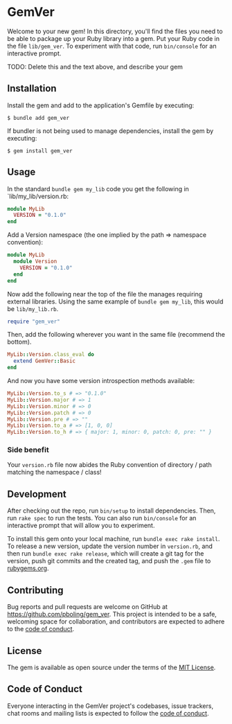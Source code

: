 # GemVer

Welcome to your new gem! In this directory, you'll find the files you need to be able to package up your Ruby library into a gem. Put your Ruby code in the file `lib/gem_ver`. To experiment with that code, run `bin/console` for an interactive prompt.

TODO: Delete this and the text above, and describe your gem

## Installation

Install the gem and add to the application's Gemfile by executing:

    $ bundle add gem_ver

If bundler is not being used to manage dependencies, install the gem by executing:

    $ gem install gem_ver

## Usage

In the standard `bundle gem my_lib` code you get the following in `lib/my_lib/version.rb:

```ruby
module MyLib
  VERSION = "0.1.0"
end
```

Add a Version namespace (the one implied by the path => namespace convention):

```ruby
module MyLib
  module Version
    VERSION = "0.1.0"
  end
end
```

Now add the following near the top of the file the manages requiring external libraries.
Using the same example of `bundle gem my_lib`, this would be `lib/my_lib.rb`.

```ruby
require "gem_ver"
```

Then, add the following wherever you want in the same file (recommend the bottom).

```ruby
MyLib::Version.class_eval do
  extend GemVer::Basic
end
```

And now you have some version introspection methods available:

```ruby
MyLib::Version.to_s # => "0.1.0"
MyLib::Version.major # => 1
MyLib::Version.minor # => 0
MyLib::Version.patch # => 0
MyLib::Version.pre # => ""
MyLib::Version.to_a # => [1, 0, 0]
MyLib::Version.to_h # => { major: 1, minor: 0, patch: 0, pre: "" }
```

### Side benefit

Your `version.rb` file now abides the Ruby convention of directory / path matching the namespace / class!

## Development

After checking out the repo, run `bin/setup` to install dependencies. Then, run `rake spec` to run the tests. You can also run `bin/console` for an interactive prompt that will allow you to experiment.

To install this gem onto your local machine, run `bundle exec rake install`. To release a new version, update the version number in `version.rb`, and then run `bundle exec rake release`, which will create a git tag for the version, push git commits and the created tag, and push the `.gem` file to [rubygems.org](https://rubygems.org).

## Contributing

Bug reports and pull requests are welcome on GitHub at https://github.com/pboling/gem_ver. This project is intended to be a safe, welcoming space for collaboration, and contributors are expected to adhere to the [code of conduct](https://github.com/pboling/gem_ver/blob/main/CODE_OF_CONDUCT.md).

## License

The gem is available as open source under the terms of the [MIT License](https://opensource.org/licenses/MIT).

## Code of Conduct

Everyone interacting in the GemVer project's codebases, issue trackers, chat rooms and mailing lists is expected to follow the [code of conduct](https://github.com/pboling/gem_ver/blob/main/CODE_OF_CONDUCT.md).
